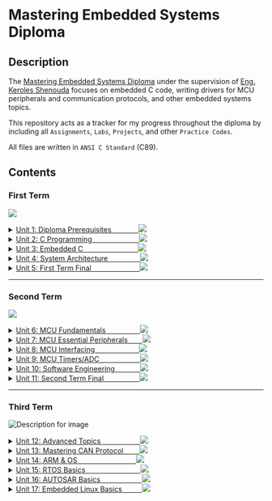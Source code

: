 # Mastering Embedded Systems Diploma

## Description

The [Mastering Embedded Systems Diploma](https://www.learn-in-depth.com/) under the supervision of [Eng. Keroles Shenouda](https://github.com/keroles) focuses on embedded C code, writing drivers for MCU peripherals and communication protocols, and other embedded systems topics.

This repository acts as a tracker for my progress throughout the diploma by including all `Assignments`, `Labs`, `Projects`, and other `Practice Codes`.

All files are written in `ANSI C Standard` (C89).

## Contents

### First Term &emsp;&emsp;&ensp;
<img src="https://progress-bar.dev/21/?title=In Progress&color=CD5888">  <!-- /19 -->

<details>
  <summary>
    <a href="https://github.com/AhmedEsaam/Mastering_Embedded_Systems_Diploma">
      Unit 1: Diploma Prerequisites &emsp;&emsp;&emsp;&nbsp; <img src="https://progress-bar.dev/100/?title=Done">
    </a>
    
  </summary>

</details>

<details>
  <summary>
    <a href="https://github.com/AhmedEsaam/Mastering_Embedded_Systems_Diploma/tree/main/Unit_2_C_Programming">
      Unit 2: C Programming	&emsp;&emsp;&emsp;&emsp;&emsp;&ensp;&nbsp;&nbsp; <img src="https://progress-bar.dev/38/?title=In Progress&color=CD5888">
    </a>
    
  </summary>
  
  <span></span>
  
- [x] Lesson 1. Introduction to Embedded Systems
- [x] Lesson 2. Git
- [x] [Lesson 3. C Basics](https://github.com/AhmedEsaam/Mastering_Embedded_Systems_Diploma/tree/main/Unit_2_C_Programming/Lesson_3_C_Basics)
- [ ] Lesson 4. C Array & String
- [ ] Lesson 5. C Functions
- [ ] Lesson 6. Structures, Unions, and Enums
- [ ] Lesson 7. Pre-processors Directives in C
- [ ] Lesson 8. Pointers

</details>

<details>
  <summary>
    <a href="https://github.com/AhmedEsaam/Mastering_Embedded_Systems_Diploma">
      Unit 3: Embedded C &emsp;&emsp;&emsp;&emsp;&emsp;&emsp;&emsp;&ensp;<img src="https://progress-bar.dev/0/?">
    </a>
    
  </summary>
  
  <span></span>
  
- [ ] Lesson 1
- [ ] Lesson 2
- [ ] Lesson 3
- [ ] Lesson 4
- [ ] Lesson 5

</details>

<details>
  <summary>
    <a href="https://github.com/AhmedEsaam/Mastering_Embedded_Systems_Diploma">
      Unit 4: System Architecture &emsp;&emsp;&emsp;&emsp; <img src="https://progress-bar.dev/0/?">
    </a>
    
  </summary>
  
  <span></span>
  
- [ ] Lesson 1. Data Structures
- [ ] Lesson 2. Embedded System Architecture - State Machines
- [ ] Lesson 3. Embedded System Architecture - UML & MISRA-C

</details>

<details>
  <summary>
    <a href="https://github.com/AhmedEsaam/Mastering_Embedded_Systems_Diploma">
      Unit 5: First Term Final	&emsp;&emsp;&emsp;&emsp;&emsp;&emsp;&nbsp; <img src="https://progress-bar.dev/0/?">
    </a>
    
  </summary>
  
  <span></span>
  
- [ ] Final Exam
- [ ] 1st Term Project

</details>

---

<!-- ========================================================================== 2nd Term ======================================================================= -->

### Second Term  &emsp;
<img src="https://progress-bar.dev/0/?">   <!-- /26 -->

<details>
  <summary>
    <a href="https://github.com/AhmedEsaam/Mastering_Embedded_Systems_Diploma">
      Unit 6: MCU Fundamentals &emsp;&emsp;&emsp;&emsp;&nbsp <img src="https://progress-bar.dev/0/?"> 
    </a>
    
  </summary>
  
  <span></span>
  
- [ ] Lesson 1. Fundamentals (1)
- [ ] Lesson 2. Fundamentals (2)
- [ ] Lesson 3. MCU Clocks
- [ ] Lesson 4. MCU Interrupts

</details>

<details>
  <summary>
    <a href="https://github.com/AhmedEsaam/Mastering_Embedded_Systems_Diploma">
      Unit 7: MCU Essential Peripherals	&emsp;&ensp; <img src="https://progress-bar.dev/0/?">
    </a>
    
  </summary>
  
  <span></span>
  
- [ ] Lesson 1. GPIO (Part 1)
- [ ] Lesson 2. GPIO (Part 2)
- [ ] Lesson 3. GPIO (Part 3)
- [ ] Lesson 4. External Interrupts (EXTI)

</details>

<details>
  <summary>
    <a href="https://github.com/AhmedEsaam/Mastering_Embedded_Systems_Diploma">
      Unit 8: MCU Interfacing	&emsp;&emsp;&emsp;&emsp;&emsp;&emsp;<img src="https://progress-bar.dev/0/?">
    </a>
    
  </summary>
  
  <span></span>
  
- [ ] Lesson 1. MCU IO Electrical Characteristics
- [ ] Lesson 2. UART
- [ ] Lesson 3. UART Controller
- [ ] Lesson 4. SPI
- [ ] Lesson 5. SPI Controller
- [ ] Lesson 6. I2C
- [ ] Lesson 7. I2C Controller

</details>

<details>
  <summary>
    <a href="https://github.com/AhmedEsaam/Mastering_Embedded_Systems_Diploma">
      Unit 9: MCU Timers/ADC &emsp;&emsp;&emsp;&emsp;&emsp;&ensp;<img src="https://progress-bar.dev/0/?">
    </a>
    
  </summary>
  
  <span></span>
  
- [ ] Lesson 1. Timers
- [ ] Lesson 2. ADC

</details>

<details>
  <summary>
    <a href="https://github.com/AhmedEsaam/Mastering_Embedded_Systems_Diploma">
      Unit 10: Software Engineering	&emsp;&emsp;&emsp; <img src="https://progress-bar.dev/0/?">
    </a>
    
  </summary>
  
  <span></span>
  
- [ ] Lesson 1. Verification and Validation
- [ ] Lesson 2. Agile Scrum Methodology
- [ ] Lesson 3. Test Case Design Techniques

</details>

<details>
  <summary>
    <a href="https://github.com/AhmedEsaam/Mastering_Embedded_Systems_Diploma">
      Unit 11: Second Term Final	&emsp;&emsp;&emsp;&emsp;&ensp; <img src="https://progress-bar.dev/0/?">
    </a>
    
  </summary>
  
  <span></span>
  
- [ ] Revision. Online Exams
- [ ] Revision. Coding Test Online
- [ ] Online Exam with Time Constraints
- [ ] Online Interview 1
- [ ] Online Interview 2
- [ ] 2nd Term Project

</details>

---

<!-- ========================================================================== 3rd Term ======================================================================= -->

### Third Term &emsp;&ensp;&nbsp; 
<img src="https://progress-bar.dev/0/?" alt="Description for image"> <!-- /? -->

<details>
  <summary>
    <a href="https://github.com/AhmedEsaam/Mastering_Embedded_Systems_Diploma">
      Unit 12: Advanced Topics	&emsp;&emsp;&emsp;&emsp;&emsp; <img src="https://progress-bar.dev/0/?">
    </a>
    
  </summary>
  
  <span></span>
  
  <!--
- [ ] Lesson 1
  -->

</details>

<details>
  <summary>
    <a href="https://github.com/AhmedEsaam/Mastering_Embedded_Systems_Diploma">
      Unit 13: Mastering CAN Protocol	&emsp;&emsp;<img src="https://progress-bar.dev/0/?">
    </a>
    
  </summary>
  
  <span></span>
  
  <!--
- [ ] Lesson 1
  -->

</details>

<details>
  <summary>
    <a href="https://github.com/AhmedEsaam/Mastering_Embedded_Systems_Diploma">
      Unit 14: ARM & OS	&emsp;&emsp;&emsp;&emsp;&emsp;&emsp;&emsp;&emsp;<img src="https://progress-bar.dev/0/?">
    </a>
    
  </summary>
  
  <span></span>
  
  <!--
- [ ] Lesson 1
  -->

</details>

<details>
  <summary>
    <a href="https://github.com/AhmedEsaam/Mastering_Embedded_Systems_Diploma">
      Unit 15: RTOS Basics	&emsp;&emsp;&emsp;&emsp;&emsp;&emsp;&emsp;&ensp;<img src="https://progress-bar.dev/0/?">
    </a>
    
  </summary>
  
  <span></span>
  
  <!--
- [ ] Lesson 1
  -->

</details>

<details>
  <summary>
    <a href="https://github.com/AhmedEsaam/Mastering_Embedded_Systems_Diploma">
      Unit 16: AUTOSAR Basics	&emsp;&emsp;&emsp;&emsp;&emsp;&nbsp; <img src="https://progress-bar.dev/0/?">
    </a>
    
  </summary>
  
  <span></span>
  
  <!--
- [ ] Lesson 1
  -->

</details>

<details>
  <summary>
    <a href="https://github.com/AhmedEsaam/Mastering_Embedded_Systems_Diploma">
      Unit 17: Embedded Linux Basics	&emsp;&emsp;&nbsp; <img src="https://progress-bar.dev/0/?">
    </a>
    
  </summary>
  
  <span></span>
  
  <!--
- [ ] Lesson 1
  -->

</details>
